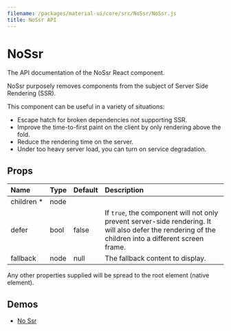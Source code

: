 ```yaml
---
filename: /packages/material-ui/core/src/NoSsr/NoSsr.js
title: NoSsr API
---
```


<!--- This documentation is automatically generated, do not try to edit it. -->

# NoSsr

<p class="description">The API documentation of the NoSsr React component.</p>

NoSsr purposely removes components from the subject of Server Side Rendering (SSR).

This component can be useful in a variety of situations:
- Escape hatch for broken dependencies not supporting SSR.
- Improve the time-to-first paint on the client by only rendering above the fold.
- Reduce the rendering time on the server.
- Under too heavy server load, you can turn on service degradation.

## Props

| Name | Type | Default | Description |
|:-----|:-----|:--------|:------------|
| <span class="prop-name required">children *</span> | <span class="prop-type">node |   |  |
| <span class="prop-name">defer</span> | <span class="prop-type">bool | <span class="prop-default">false</span> | If `true`, the component will not only prevent server-side rendering. It will also defer the rendering of the children into a different screen frame. |
| <span class="prop-name">fallback</span> | <span class="prop-type">node | <span class="prop-default">null</span> | The fallback content to display. |

Any other properties supplied will be spread to the root element (native element).

## Demos

- [No Ssr](/utils/no-ssr)

